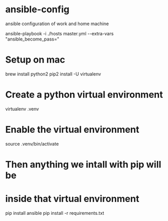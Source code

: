 # ansible-config
ansible configuration of work and home machine

ansible-playbook -i ./hosts  master.yml --extra-vars "ansible_become_pass=<password>"

# Setup on mac
brew install python2
pip2 install -U virtualenv

# Create a python virtual environment
virtualenv .venv
# Enable the virtual environment
source .venv/bin/activate

# Then anything we intall with pip will be
# inside that virtual environment
pip install ansible
pip install -r requirements.txt


